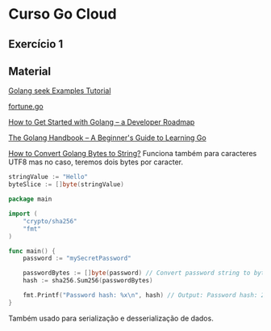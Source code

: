 # Curso Go Cloud

## Exercício 1

## Material

[Golang seek Examples Tutorial](https://www.golinuxcloud.com/golang-seek/)

[fortune.go](https://github.com/bmc/fortune-go/blob/master/fortune.go)

[How to Get Started with Golang – a Developer Roadmap](https://www.freecodecamp.org/news/golang-developer-roadmap/)

[The Golang Handbook – A Beginner's Guide to Learning Go](https://www.freecodecamp.org/news/learn-golang-handbook/)

[How to Convert Golang Bytes to String?](https://hackthedeveloper.com/golang-bytes-to-string/)
Funciona também para caracteres UTF8 mas no caso, teremos dois bytes por caracter.
```go
stringValue := "Hello"
byteSlice := []byte(stringValue)
```
```go
package main

import (
	"crypto/sha256"
	"fmt"
)

func main() {
	password := "mySecretPassword"

	passwordBytes := []byte(password) // Convert password string to bytes
	hash := sha256.Sum256(passwordBytes)

	fmt.Printf("Password hash: %x\n", hash) // Output: Password hash: 2250e74c6f823de9d70c2222802cd059dc970f56ed8d41d5d22d1a6d4a2ab66f
}
```
Também usado para serialização e desserialização de dados.


